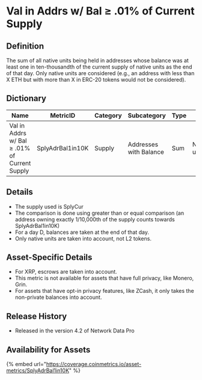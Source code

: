 # Val in Addrs w/ Bal ≥ .01% of Current Supply

## Definition

The sum of all native units being held in addresses whose balance was at least one in ten-thousandth of the current supply of native units as the end of that day. Only native units are considered (e.g., an address with less than X ETH but with more than X in ERC-20 tokens would not be considered).

## Dictionary

| Name                                         | MetricID         | Category | Subcategory            | Type | Unit         | Interval |
| -------------------------------------------- | ---------------- | -------- | ---------------------- | ---- | ------------ | -------- |
| Val in Addrs w/ Bal ≥ .01% of Current Supply | SplyAdrBal1in10K | Supply   | Addresses with Balance | Sum  | Native units | 1 day    |

## Details

* The supply used is SplyCur
* The comparison is done using greater than or equal comparison (an address owning exactly 1/10,000th of the supply counts towards SplyAdrBal1in10K)
* For a day D, balances are taken at the end of that day.
* Only native units are taken into account, not L2 tokens.

## Asset-Specific Details

* For XRP, escrows are taken into account.
* This metric is not available for assets that have full privacy, like Monero, Grin.
* For assets that have opt-in privacy features, like ZCash, it only takes the non-private balances into account.

## Release History

* Released in the version 4.2 of Network Data Pro

## **Availability for Assets**

{% embed url="https://coverage.coinmetrics.io/asset-metrics/SplyAdrBal1in10K" %}
